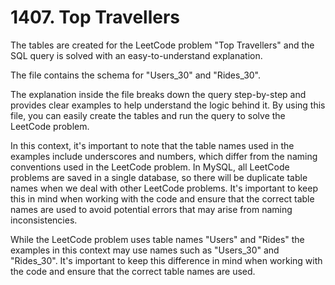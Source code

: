 # 1407. Top Travellers

<p style="font-size: 12px;">

The tables are created for the LeetCode problem "Top Travellers" and the SQL query is solved with an easy-to-understand explanation.

The file contains the schema for "Users_30" and "Rides_30".

The explanation inside the file breaks down the query step-by-step and provides clear examples to help understand the logic behind it. By using this file, you can easily create the tables and run the query to solve the LeetCode problem.

In this context, it's important to note that the table names used in the examples include underscores and numbers, which differ from the naming conventions used in the LeetCode problem. In MySQL, all LeetCode problems are saved in a single database, so there will be duplicate table names when we deal with other LeetCode problems. It's important to keep this in mind when working with the code and ensure that the correct table names are used to avoid potential errors that may arise from naming inconsistencies.

While the LeetCode problem uses table names "Users" and "Rides" the examples in this context may use names such as "Users_30" and "Rides_30". It's important to keep this difference in mind when working with the code and ensure that the correct table names are used.

</p>
